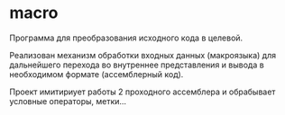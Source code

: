 # macro
Программа для преобразования исходного кода в целевой. 
<p>Реализован механизм обработки входных данных (макроязыка) для дальнейшего перехода во внутреннее представления и вывода в необходимом формате (ассемблерный код). 
<p>Проект имитириует работы 2 проходного ассемблера и обрабывает условные операторы, метки...
